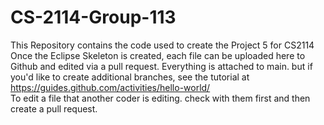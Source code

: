 # CS-2114-Group-113
This Repository contains the code used to create the Project 5 for CS2114
Once the Eclipse Skeleton is created, each file can be uploaded here to Github and edited via a pull request. 
Everything is attached to main. but if you'd like to create additional branches, see the tutorial at https://guides.github.com/activities/hello-world/  
To edit a file that another coder is editing. check with them first and then create a pull request.
